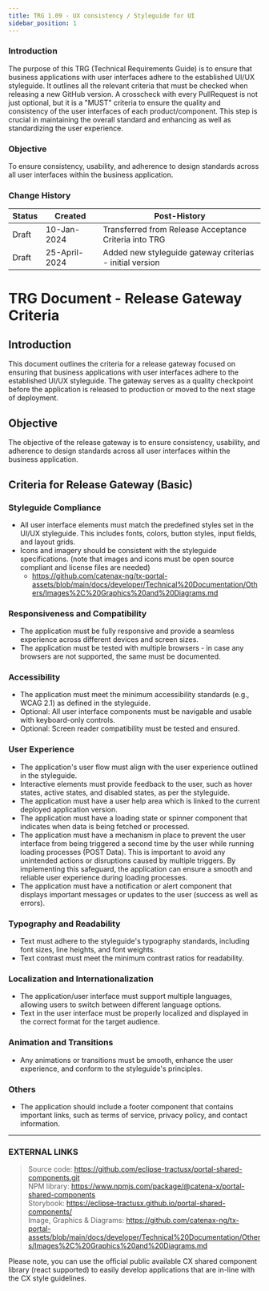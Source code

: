```yaml
---
title: TRG 1.09 - UX consistency / Styleguide for UI
sidebar_position: 1
---
```


### Introduction
The purpose of this TRG (Technical Requirements Guide) is to ensure that business applications with user interfaces adhere to the established UI/UX styleguide. It outlines all the relevant criteria that must be checked when releasing a new GitHub version. A crosscheck with every PullRequest is not just optional, but it is a "MUST" criteria to ensure the quality and consistency of the user interfaces of each product/component. This step is crucial in maintaining the overall standard and enhancing as well as standardizing the user experience.

### Objective
To ensure consistency, usability, and adherence to design standards across all user interfaces within the business application.

### Change History
| Status | Created     | Post-History                                          |
|--------|-------------|-------------------------------------------------------|
| Draft  | 10-Jan-2024 | Transferred from Release Acceptance Criteria into TRG |
| Draft  | 25-April-2024 | Added new styleguide gateway criterias - initial version |


# TRG Document - Release Gateway Criteria
## Introduction
This document outlines the criteria for a release gateway focused on ensuring that business applications with user interfaces adhere to the established UI/UX styleguide. The gateway serves as a quality checkpoint before the application is released to production or moved to the next stage of deployment.

## Objective
The objective of the release gateway is to ensure consistency, usability, and adherence to design standards across all user interfaces within the business application.

## Criteria for Release Gateway (Basic)

### Styleguide Compliance
- All user interface elements must match the predefined styles set in the UI/UX styleguide. This includes fonts, colors, button styles, input fields, and layout grids.
- Icons and imagery should be consistent with the styleguide specifications. (note that images and icons must be open source compliant and license files are needed)
  - https://github.com/catenax-ng/tx-portal-assets/blob/main/docs/developer/Technical%20Documentation/Others/Images%2C%20Graphics%20and%20Diagrams.md

### Responsiveness and Compatibility
- The application must be fully responsive and provide a seamless experience across different devices and screen sizes.
- The application must be tested with multiple browsers - in case any browsers are not supported, the same must be documented.

### Accessibility
- The application must meet the minimum accessibility standards (e.g., WCAG 2.1) as defined in the styleguide.
- Optional: All user interface components must be navigable and usable with keyboard-only controls.
- Optional: Screen reader compatibility must be tested and ensured.

### User Experience
- The application's user flow must align with the user experience outlined in the styleguide.
- Interactive elements must provide feedback to the user, such as hover states, active states, and disabled states, as per the styleguide.
- The application must have a user help area which is linked to the current deployed application version.
- The application must have a loading state or spinner component that indicates when data is being fetched or processed.
- The application must have a mechanism in place to prevent the user interface from being triggered a second time by the user while running loading processes (POST Data). This is important to avoid any unintended actions or disruptions caused by multiple triggers. By implementing this safeguard, the application can ensure a smooth and reliable user experience during loading processes.
- The application must have a notification or alert component that displays important messages or updates to the user (success as well as errors).

### Typography and Readability
- Text must adhere to the styleguide's typography standards, including font sizes, line heights, and font weights.
- Text contrast must meet the minimum contrast ratios for readability.

### Localization and Internationalization
- The application/user interface must support multiple languages, allowing users to switch between different language options.
- Text in the user interface must be properly localized and displayed in the correct format for the target audience.

### Animation and Transitions
- Any animations or transitions must be smooth, enhance the user experience, and conform to the styleguide's principles.

### Others
- The application should include a footer component that contains important links, such as terms of service, privacy policy, and contact information.

---

### EXTERNAL LINKS
> Source code: https://github.com/eclipse-tractusx/portal-shared-components.git  
> NPM library: https://www.npmjs.com/package/@catena-x/portal-shared-components  
> Storybook: https://eclipse-tractusx.github.io/portal-shared-components/  
> Image, Graphics & Diagrams: https://github.com/catenax-ng/tx-portal-assets/blob/main/docs/developer/Technical%20Documentation/Others/Images%2C%20Graphics%20and%20Diagrams.md  

Please note, you can use the official public available CX shared component library (react supported) to easily develop applications that are in-line with the CX style guidelines.
